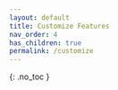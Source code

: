 ```yaml
---
layout: default
title: Customize Features
nav_order: 4
has_children: true
permalink: /customize
---
```


{: .no_toc }
